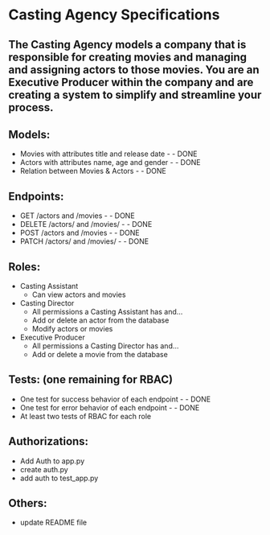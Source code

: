 # Casting Agency Specifications
## The Casting Agency models a company that is responsible for creating movies and managing and assigning actors to those movies. You are an Executive Producer within the company and are creating a system to simplify and streamline your process.

## Models:
- Movies with attributes title and release date - - DONE 
- Actors with attributes name, age and gender - - DONE 
- Relation between Movies & Actors - - DONE 

## Endpoints:
- GET /actors and /movies - - DONE 
- DELETE /actors/ and /movies/ - - DONE 
- POST /actors and /movies - - DONE 
- PATCH /actors/ and /movies/ - - DONE 

## Roles: 
- Casting Assistant
    - Can view actors and movies
- Casting Director
    - All permissions a Casting Assistant has and…
    - Add or delete an actor from the database
    - Modify actors or movies
- Executive Producer
    - All permissions a Casting Director has and…
    - Add or delete a movie from the database

## Tests: (one remaining for RBAC)
- One test for success behavior of each endpoint - - DONE 
- One test for error behavior of each endpoint - - DONE 
- At least two tests of RBAC for each role

## Authorizations: 
- Add Auth to app.py 
- create auth.py 
- add auth to test_app.py

## Others: 
- update README file 